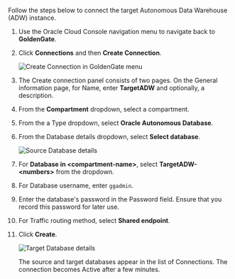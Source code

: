 <!--
    {
        "name":"Create the target connection and unlock the GGADMIN user",
        "description":"Create the target connection and unlock the GGADMIN user"
    }
-->
Follow the steps below to connect the target Autonomous Data Warehouse \(ADW\) instance.

1.  Use the Oracle Cloud Console navigation menu to navigate back to **GoldenGate**.

2.  Click **Connections** and then **Create Connection**.

    ![Create Connection in GoldenGate menu](https://oracle-livelabs.github.io/goldengate/ggs-common/create/images/04-02-connections.png " ")

3.  The Create connection panel consists of two pages. On the General information page, for Name, enter **TargetADW** and optionally, a description.

4.  From the **Compartment** dropdown, select a compartment.

5.  From the a Type dropdown, select **Oracle Autonomous Database**.

6.  From the Database details dropdown, select **Select database**.

    ![Source Database details](https://oracle-livelabs.github.io/goldengate/ggs-common/create/images/04-06-create-connec-general-info.png " ")

7. For **Database in &lt;compartment-name&gt;**, select **TargetADW-&lt;numbers&gt;** from the dropdown. 

8. For Database username, enter `ggadmin`.

9. Enter the database's password in the Password field. Ensure that you record this password for later use.

10. For Traffic routing method, select **Shared endpoint**.

11. Click **Create**.

    ![Target Database details](https://oracle-livelabs.github.io/goldengate/ggs-common/create/images/04-11-create-connec-details.png)

    The source and target databases appear in the list of Connections. The connection becomes Active after a few minutes.


